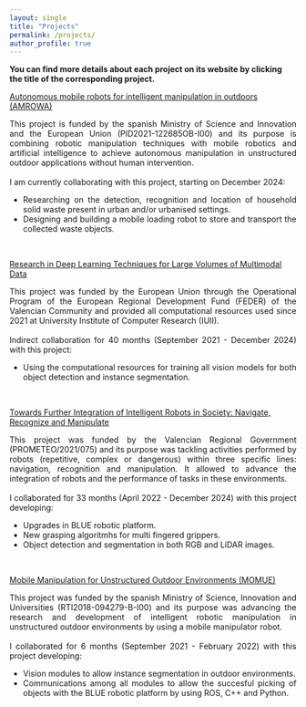 ```yaml
---
layout: single
title: "Projects"
permalink: /projects/
author_profile: true
---
```

**You can find more details about each project on its website by clicking the title of the corresponding project.**

[Autonomous mobile robots for intelligent manipulation in outdoors (AMROWA)](http://www.aurova.ua.es/amrowa)

<div style="text-align:justify;">
This project is funded by the spanish Ministry of Science and Innovation and the European Union (PID2021-122685OB-I00) and its purpose is combining robotic manipulation techniques with mobile robotics and artificial intelligence to achieve autonomous manipulation in unstructured outdoor applications without human intervention.
<br>
<br>
I am currently collaborating with this project, starting on December 2024:
<ul>
    <li>Researching on the detection, recognition and location of household solid waste present in urban and/or urbanised settings.</li>
    <li>Designing and building a mobile loading robot to store and transport the collected waste objects.</li>    
</ul>
</div>
<br/>

[Research in Deep Learning Techniques for Large Volumes of Multimodal Data](https://web.ua.es/es/plataforma-dgx/plataforma-de-computacion-dgx.html)

<div style="text-align:justify;">
This project was funded by the European Union through the Operational Program of the European Regional Development Fund (FEDER) of the Valencian Community and provided all computational resources used since 2021 at University Institute of Computer Research (IUII).
<br>
<br>
Indirect collaboration for 40 months (September 2021 - December 2024) with this project:
<ul>
    <li>Using the computational resources for training all vision models for both object detection and instance segmentation.</li>
</ul>
</div>
<br/>


[Towards Further Integration of Intelligent Robots in Society: Navigate, Recognize and Manipulate](https://arvc.umh.es/proyectos/PROMETEO2021/index.php?lang=es&type=proy&dest=inicio&vista=normal&idp=PROMETEO2021)
<div style="text-align:justify;">
This project was funded by the Valencian Regional Government (PROMETEO/2021/075) and its purpose was  tackling activities performed by robots (repetitive, complex or dangerous) within three specific lines: navigation, recognition and manipulation. It allowed to advance the integration of robots and the performance of tasks in these environments.
<br>
<br>
I collaborated for 33 months (April 2022 - December 2024) with this project developing:
<ul>
    <li>Upgrades in BLUE robotic platform.</li>
    <li>New grasping algoritmhs for multi fingered grippers.</li>
    <li>Object detection and segmentation in both RGB and LiDAR images.</li>
</ul>
</div>
<br/>

[Mobile Manipulation for Unstructured Outdoor Environments (MOMUE)](http://www.aurova.ua.es/momue)
<div style="text-align:justify;">
This project was funded by the spanish Ministry of Science, Innovation and Universities (RTI2018-094279-B-I00) and its purpose was advancing the research and development of intelligent robotic manipulation in unstructured outdoor environments by using a mobile manipulator robot.
<br>
<br>
I collaborated for 6 months (September 2021 - February 2022) with this project developing:
<ul>
    <li>Vision modules to allow instance segmentation in outdoor environments.</li>
    <li>Communications among all modules to allow the succesful picking of objects with the BLUE robotic platform by using ROS, C++ and Python.</li>
</ul>
</div>
<br/>

<!-- load other projects in _projects at the end
{% include base_path %}

{% for post in site.projects reversed %}
  {% include archive-single.html %}
{% endfor %} -->
